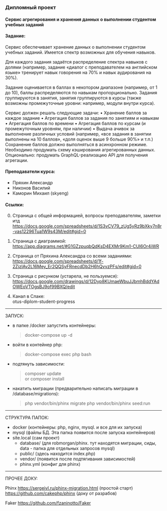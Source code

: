### Дипломный проект

#### Сервис агрегирования и хранения данных о выполнении студентом учебных заданий

#### Задание:
Сервис обеспечивает хранение данных о выполнении студентом учебных заданий. 
Имеется спектр возможных для обучения навыков. 
 
Для каждого задания задаётся распределение спектра навыков с долями 
(например, задание «диалог с преподавателем на английском языке» тренирует навык говорения на 70% и навык аудирования на 30%). 
 
Задание оценивается в баллах в некотором диапазоне (например, от 1 до 10), баллы распределяются по навыкам пропорционально. 
Задания группируются в занятия, занятия группируются в курсы (также возможны промежуточные уровни: например, модули внутри курса). 
 
Сервис должен решать следующие задачи:
    • Хранение баллов за каждое задание
    • Агрегация баллов за задания по занятиям и навыкам
    • Агрегация баллов по времени
    • Агрегация баллов по курсам (и промежуточным уровням, при наличии)
    • Выдача ачивок за выполнение различных условий (например, «все задания в занятии выполнены на 10 баллов», 
      «доля оценок выше 9 больше 90%» и т.п.)
Сохранение баллов должно выполняться в асинхронном режиме. Необходимо продумать схему кэширования агрегированных данных.
Опционально: продумать GraphQL-реализацию API для получения агрегации.

#### Преподаватели курса:
- Пряхин Александр
- Никонов Василий
- Каморин Михаил (skyeng)

#### Ссылки:
0. Страница с общей информацией, вопросы преподавателям, заметки итд  
    https://docs.google.com/spreadsheets/d/1S3vCV79_zUg5yRz9bXky7n8r-vas12296Tua1W9s43M/edit#gid=0
    
0. Страница с диаграммой:  
    https://app.diagrams.net/#G1GZzpuqbQdKsD4EXMr9Km1-CUI6Or4iWR
    
0. Страница от Пряхина Александра со всеми заданиями:  
    https://docs.google.com/spreadsheets/d/1f-2ZjzIAv2L16Mey_Er2QQSyFRnecdDb2H6hQvvzPFs/edit#gid=0
    
0. Страница с рисунком (устарела, не пользуемся):  
    https://docs.google.com/drawings/d/12Dyp8KUmaeWbuJJbmhBddYAdOWEoVTOgsBJ9of99BXQ/edit
    
0. Канал в Слаке:  
    otus-diplom-student-progress


---
ЗАПУСК:
- в папке /docker запустить контейнеры:
    > docker-compose up -d
- войти в контейнер php:
    > docker-compose exec php bash
- подтянуть зависимости:
    > composer update  
        or
    > composer install  
- накатить миграции (предварительно написать миграции в /database/migrations):
    > php vendor/bin/phinx migrate
    > php vendor/bin/phinx seed:run


---
СТРУКТУРА ПАПОК:
- docker (контейнеры: php, nginx, mysql. и все для их запуска)
- mysql (файлы БД. Эта папка появится после запуска контейнеров)
- site.local (сам проект)
    - database/ (для robmorgan/phinx. тут находятся миграции, сиды, data - папка для отдельных запросов mysql)
    - public/ (здесь находится index.php)
    - vendor/ (появится после подтягивания зависимостей)
    - phinx.yml (конфиг для phinx)

---
ПРОЧЕЕ ДОКУ:

Phinx
https://sergeivl.ru/phinx-migration.html (простой старт)
https://github.com/cakephp/phinx (доку от разрабов)

Faker
https://github.com/fzaninotto/Faker


